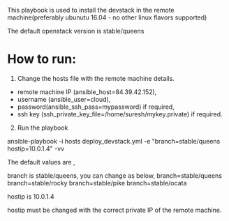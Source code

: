 This playbook is used to install the devstack in the remote machine(preferably ubunutu 16.04 - no other linux flavors supported)

The default openstack version is stable/queens


# How to run:

1. Change the hosts file with the remote machine details.

- remote machine IP (ansible_host=84.39.42.152), 
- username (ansible_user=cloud), 
- password(ansible_ssh_pass=mypassword) if required,  
- ssh key (ssh_private_key_file=/home/suresh/mykey.private) if required.

2. Run the playbook

ansible-playbook -i hosts deploy_devstack.yml -e "branch=stable/queens hostip=10.0.1.4" -vv

The default values are ,

branch  is stable/queens,
you can change as below,
 	branch=stable/queens 
 	branch=stable/rocky
	branch=stable/pike
	branch=stable/ocata

hostip is 10.0.1.4

hostip must be changed with the correct private IP of the remote machine.
